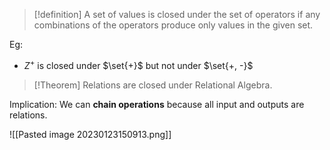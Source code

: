 
>[!definition]
> A set of values is closed under the set of operators if any combinations of the operators produce only values in the given set.

Eg:
- $Z^{+}$ is closed under $\set{+}$ but not under $\set{+, -}$

> [!Theorem]
> Relations are closed under Relational Algebra. 

Implication: We can **chain operations** because all input and outputs are relations.

![[Pasted image 20230123150913.png]]


